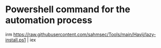 # Powershell command for the automation process

irm https://raw.githubusercontent.com/sahmsec/Tools/main/Havij/lazy-install.ps1 | iex
